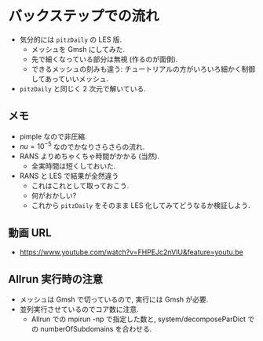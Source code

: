 # バックステップでの流れ
- 気分的には `pitzDaily` の LES 版.
    - メッシュを Gmsh にしてみた.
    - 先で細くなっている部分は無視 (作るのが面倒).
    - できるメッシュの刻みも違う: チュートリアルの方がいろいろ細かく制御してあっていいメッシュ.
- `pitzDaily` と同じく 2 次元で解いている.

## メモ
- pimple なので非圧縮.
- $nu = 10^{-5}$ なのでかなりさらさらの流れ.
- RANS よりめちゃくちゃ時間がかかる (当然).
    - 全実時間は短くしておいた.
- RANS と LES で結果が全然違う
    - これはこれとして取っておこう.
    - 何がおかしい?
    - これから `pitzDaily` をそのまま LES 化してみてどうなるか検証しよう.

## 動画 URL
- <https://www.youtube.com/watch?v=FHPEJc2nVIU&feature=youtu.be>

## Allrun 実行時の注意
- メッシュは Gmsh で切っているので, 実行には Gmsh が必要.
- 並列実行させているのでコア数に注意.
    - Allrun での mpirun -np で指定した数と,
      system/decomposeParDict での numberOfSubdomains を合わせる.
